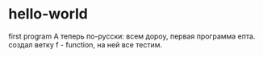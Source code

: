 # hello-world
first program
А теперь по-русски: всем дороу, первая программа епта.
создал ветку f - function, на ней все тестим. 
